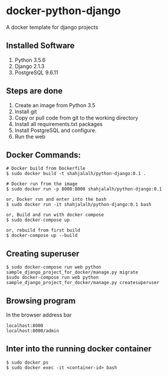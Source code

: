 # docker-python-django

A docker template for django projects

## Installed Software

1. Python 3.5.6
2. Django 2.1.3
3. PostgreSQL 9.6.11

## Steps are done
1. Create an image from Python 3.5
2. Install git 
3. Copy or pull code from git to the working directory
4. Install all requirements.txt packages
5. Install PostgreSQL and configure.
6. Run the web


## Docker Commands:

```
# Docker build from Dockerfile
$ sudo docker build -t shahjalalh/python-django:0.1 .

# Docker run from the image
$ sudo docker run -p 8000:8000 shahjalalh/python-django:0.1

or, Docker run and enter into the bash
$ sudo docker run -it shahjalalh/python-django:0.1 bash

or, Build and run with docker compose
$ sudo docker-compose up

or, rebuild from first build
$ docker-compose up --build
```

## Creating superuser
```
$ sudo docker-compose run web python sample_django_project_for_docker/manage.py migrate
$sudo docker-compose run web python sample_django_project_for_docker/manage.py createsuperuser
```

## Browsing program
In the browser address bar
```
localhost:8000
localhost:8000/admin
```

## Inter into the running docker container
```
$ sudo docker ps
$ sudo docker exec -it <container-id> bash
```

